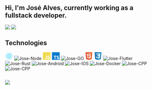 ## Hi, I'm José Alves, currently working as a fullstack developer.


 
<div > 
  <a href = "mailto:a.sousajose@gmail.com"><img src="https://img.shields.io/badge/-Gmail-%23333?style=for-the-badge&logo=gmail&logoColor=white" target="_blank"></a>
  <a href="https://www.linkedin.com/in/netojose" target="_blank"><img src="https://img.shields.io/badge/-LinkedIn-%230077B5?style=for-the-badge&logo=linkedin&logoColor=white" target="_blank"></a> 
</div>
  
  ## Technologies
  
<div>
  <img alt="Jose-React" width="26px" src="https://raw.githubusercontent.com/devicons/devicon/master/icons/react/react-original.svg">
  <img alt="Jose-Node" width="26px" src="https://cdn.jsdelivr.net/gh/devicons/devicon/icons/nodejs/nodejs-original.svg" />
  <img alt="Jose-Js" width="26px" src="https://raw.githubusercontent.com/devicons/devicon/master/icons/javascript/javascript-plain.svg">
  <img alt="Jose-Ts" width="26px" src="https://raw.githubusercontent.com/devicons/devicon/master/icons/typescript/typescript-plain.svg">
  <img alt="Jose-GO" width="26px" src="https://cdn.jsdelivr.net/gh/devicons/devicon/icons/go/go-original.svg">
  <img alt="Jose-HTML" width="26px" src="https://raw.githubusercontent.com/devicons/devicon/master/icons/html5/html5-original.svg">
  <img alt="Jose-css" width="26px"   src="https://raw.githubusercontent.com/devicons/devicon/master/icons/css3/css3-original.svg">
  <img alt="Jose-Flutter" width="26px"   src="https://cdn.jsdelivr.net/gh/devicons/devicon/icons/flutter/flutter-original.svg" />
  <img alt="Jose-Rust"  width="26px" src="https://cdn.jsdelivr.net/gh/devicons/devicon/icons/rust/rust-plain.svg" />
  <img alt="Jose-Android" width="26px"  src="https://cdn.jsdelivr.net/gh/devicons/devicon/icons/android/android-original.svg" />
  <img alt="Jose-IOS" width="26px" src="https://cdn.jsdelivr.net/gh/devicons/devicon/icons/apple/apple-original.svg" />
  <img alt="Jose-Docker" width="26px"  src="https://cdn.jsdelivr.net/gh/devicons/devicon/icons/docker/docker-plain.svg" />
  <img alt="Jose-CPP" width="26px" src="https://cdn.jsdelivr.net/gh/devicons/devicon/icons/c/c-original.svg" />
  <img alt="Jose-CPP" width="26px" src="https://cdn.jsdelivr.net/gh/devicons/devicon/icons/cplusplus/cplusplus-original.svg" />
</div>

## 

<div>
  <a href="https://github.com/joseasousa">
  <img src="https://github-readme-stats.vercel.app/api/top-langs/?username=joseasousa&layout=compact&langs_count=10&count_private=true"/>
</div>
